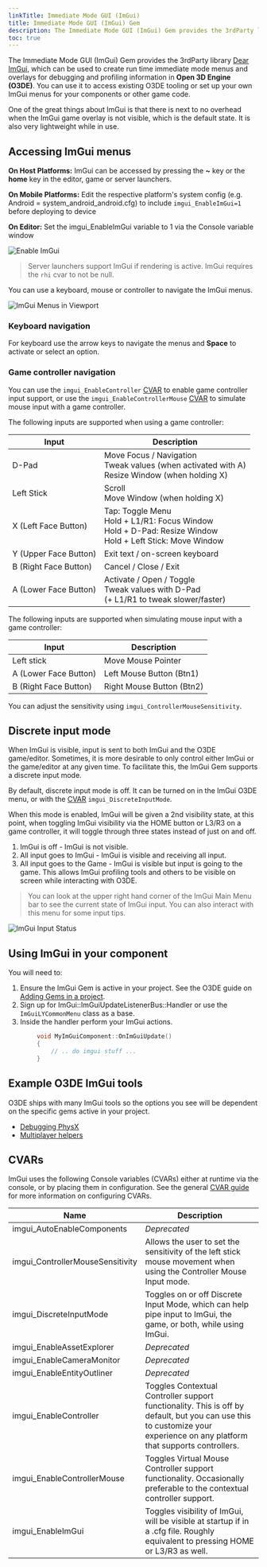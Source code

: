 ```yaml
---
linkTitle: Immediate Mode GUI (ImGui)
title: Immediate Mode GUI (ImGui) Gem
description: The Immediate Mode GUI (ImGui) Gem provides the 3rdParty library Dear ImGui which can be used to create runtime immediate mode overlays for debugging and profiling in Open 3D Engine (O3DE) projects.
toc: true
---
```


The Immediate Mode GUI (ImGui) Gem provides the 3rdParty library [Dear ImGui](https://github.com/ocornut/imgui), which can be used to create run time immediate mode menus and overlays for debugging and profiling information in **Open 3D Engine (O3DE)**. You can use it to access existing O3DE tooling or set up your own ImGui menus for your components or other game code.

One of the great things about ImGui is that there is next to no overhead when the ImGui game overlay is not visible, which is the default state. It is also very lightweight while in use. 

## Accessing ImGui menus

**On Host Platforms:** ImGui can be accessed by pressing the **~** key or the **home** key in the editor, game or server launchers.

**On Mobile Platforms:** Edit the respective platform's system config (e.g. Android = system_android_android.cfg) to include `imgui_EnableImGui=1` before deploying to device

**On Editor:** Set the imgui_EnableImGui variable to 1 via the Console variable window

![Enable ImGui](/images/user-guide/gems/reference/debug/imgui_enable.jpg)

> Server launchers support ImGui if rendering is active. ImGui requires the `rhi` cvar to not be null.

You can use a keyboard, mouse or controller to navigate the ImGui menus.

![ImGui Menus in Viewport](/images/user-guide/gems/reference/debug/imgui_menus.png)

### Keyboard navigation

For keyboard use the arrow keys to navigate the menus and **Space** to activate or select an option.

### Game controller navigation

You can use the `imgui_EnableController` [CVAR](#cvars) to enable game controller input support, or use the `imgui_EnableControllerMouse` [CVAR](#cvars) to simulate mouse input with a game controller.

The following inputs are supported when using a game controller:

| Input                 | Description                                                                                                       | 
|-----------------------|-------------------------------------------------------------------------------------------------------------------|
| D-Pad                 | Move Focus / Navigation <br/>Tweak values (when activated with A) <br/> Resize Window (when holding X)            |
| Left Stick            | Scroll <br> Move Window (when holding X)                                                                          |
| X (Left Face Button)  | Tap: Toggle Menu<br>Hold + L1/R1: Focus Window<br>Hold + D-Pad: Resize Window<br />Hold + Left Stick: Move Window |
| Y (Upper Face Button) | Exit text / on-screen keyboard                                                                                    |
| B (Right Face Button) | Cancel / Close / Exit                                                                                             |
| A (Lower Face Button) | Activate / Open / Toggle <br/>Tweak values with D-Pad<br/>(+ L1/R1 to tweak slower/faster)                        |

The following inputs are supported when simulating mouse input with a game controller:

| Input                 | Description               | 
|-----------------------|---------------------------|
| Left stick            | Move Mouse Pointer        |
| A (Lower Face Button) | Left Mouse Button (Btn1)  |
| B (Right Face Button) | Right Mouse Button (Btn2) |

You can adjust the sensitivity using `imgui_ControllerMouseSensitivity`.

## Discrete input mode
When ImGui is visible, input is sent to both ImGui and the O3DE game/editor. Sometimes, it is more desirable to only control either ImGui or the game/editor at any given time. To facilitate this, the ImGui Gem supports a discrete input mode.

By default, discrete input mode is off. It can be turned on in the ImGui O3DE menu, or with the [CVAR](#cvars) `imgui_DiscreteInputMode`.

When this mode is enabled, ImGui will be given a 2nd visibility state, at this point, when toggling ImGui visibility via the HOME button or L3/R3 on a game controller, it will toggle through three states instead of just on and off.

1. ImGui is off - ImGui is not visible.
2. All input goes to ImGui - ImGui is visible and receiving all input.
3. All input goes to the Game - ImGui is visible but input is going to the game. This allows ImGui profiling tools and others to be visible on screen while interacting with O3DE.

> You can look at the upper right hand corner of the ImGui Main Menu bar to see the current state of ImGui input. You can also interact with this menu for some input tips.

![ImGui Input Status](/images/user-guide/gems/reference/debug/imgui_input_and_status.png)

## Using ImGui in your component

You will need to:

1. Ensure the ImGui Gem is active in your project. See the O3DE guide on [Adding Gems in a project](https://www.o3de.org/docs/user-guide/project-config/add-remove-gems/).
2. Sign up for ImGui::ImGuiUpdateListenerBus::Handler or use the `ImGuiLYCommonMenu` class as a base.
3. Inside the handler perform your ImGui actions.

```cpp
        void MyImGuiComponent::OnImGuiUpdate()
        {
            // .. do imgui stuff ...
        }
```

## Example O3DE ImGui tools

O3DE ships with many ImGui tools so the options you see will be dependent on the specific gems active in your project.

* [Debugging PhysX](/docs/user-guide/interactivity/physics/debugging/)
* [Multiplayer helpers](/docs/user-guide/gems/reference/multiplayer/multiplayer-gem/running/#running-locally-using-imgui-options)

## CVARs

ImGui uses the following Console variables (CVARs) either at runtime via the console, or by placing them in configuration. See the general [CVAR guide](/docs/user-guide/appendix/cvars/) for more information on configuring CVARs.

| Name                             | Description                                                                                                                                                               | 
|----------------------------------|---------------------------------------------------------------------------------------------------------------------------------------------------------------------------|
| imgui_AutoEnableComponents       | _Deprecated_                                                                                                                                                              |
| imgui_ControllerMouseSensitivity | Allows the user to set the sensitivity of the left stick mouse movement when using the Controller Mouse Input mode.                                                       |
| imgui_DiscreteInputMode          | Toggles on or off Discrete Input Mode, which can help pipe input to ImGui, the game, or both, while using ImGui.                                                          |
| imgui_EnableAssetExplorer        | _Deprecated_                                                                                                                                                              |
| imgui_EnableCameraMonitor        | _Deprecated_                                                                                                                                                              | 
| imgui_EnableEntityOutliner       | _Deprecated_                                                                                                                                                              |
| imgui_EnableController           | Toggles Contextual Controller support functionality. This is off by default, but you can use this to customize your experience on any platform that supports controllers. |
| imgui_EnableControllerMouse      | Toggles Virtual Mouse Controller support functionality. Occasionally preferable to the contextual controller support.                                                     |
| imgui_EnableImGui                | Toggles visibility of ImGui, will be visible at startup if in a .cfg file. Roughly equivalent to pressing HOME or L3/R3 as well.                                          |
 
